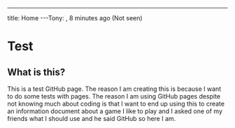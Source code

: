---
title: Home
---Tony: <style>
a.anchor {
  display: none !important;
}
</style>, 8 minutes ago (Not seen)

# Test
## What is this?

This is a test GitHub page. The reason I am creating this is because I want to do some tests with pages. The reason I am using GitHub pages despite not knowing much about coding is that I want to end up using this to create an information document about a game I like to play and I asked one of my friends what I should use and he said GitHub so here I am.
